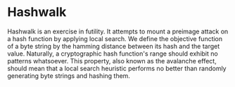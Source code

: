 # Hashwalk

Hashwalk is an exercise in futility. It attempts to mount a preimage attack on a hash function by applying local search. We define the objective function of a byte string by the hamming distance between its hash and the target value. Naturally, a cryptographic hash function's range should exhibit no patterns whatsoever. This property, also known as the avalanche effect, should mean that a local search heuristic performs no better than randomly generating byte strings and hashing them.
